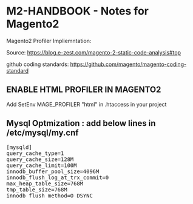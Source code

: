 # M2-HANDBOOK - Notes for Magento2

Magento2 Profiler Impliemntation: <br/>

Source: https://blog.e-zest.com/magento-2-static-code-analysis#top <br/>

github coding standards: https://github.com/magento/magento-coding-standard <br/>


<h2>ENABLE HTML PROFILER IN MAGENTO2</h2>
Add SetEnv MAGE_PROFILER "html" in .htaccess in your project


<h2> Mysql Optmization : add below lines in /etc/mysql/my.cnf</h2>
<pre>
[mysqld]
query_cache_type=1
query_cache_size=128M
query_cache_limit=100M
innodb_buffer_pool_size=4096M
innodb_flush_log_at_trx_commit=0
max_heap_table_size=768M
tmp_table_size=768M
innodb_flush_method=O_DSYNC
</pre>

